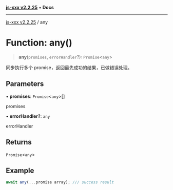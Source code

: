 [**js-xxx v2.2.25**](../README.md) • **Docs**

***

[js-xxx v2.2.25](../README.md) / any

# Function: any()

> **any**(`promises`, `errorHandler`?): `Promise`\<`any`\>

同步执行多个 promise，返回最先成功的结果，已做错误处理。

## Parameters

• **promises**: `Promise`\<`any`\>[]

promises

• **errorHandler?**: `any`

errorHandler

## Returns

`Promise`\<`any`\>

## Example

```ts
await any(...promise array); /// success result
```
